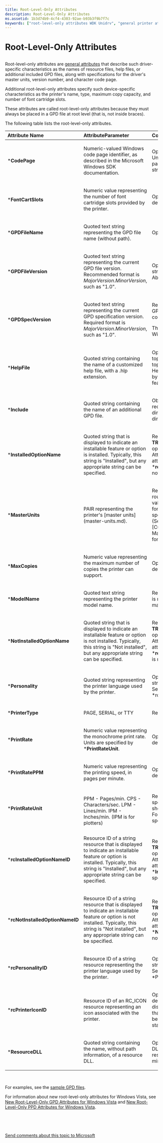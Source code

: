 ```yaml
---
title: Root-Level-Only Attributes
description: Root-Level-Only Attributes
ms.assetid: 1b3d74b9-4cf4-4303-92ae-b93b3f9b7f7c
keywords: ["root-level-only attributes WDK Unidrv", "general printer attributes WDK Unidrv , root-level-only"]
---
```


# Root-Level-Only Attributes


## <a href="" id="ddk-root-level-only-attributes-gg"></a>


Root-level-only attributes are [general attributes](general-attributes.md) that describe such driver-specific characteristics as the names of resource files, help files, or additional included GPD files, along with specifications for the driver's master units, version number, and character code page.

Additional root-level-only attributes specify such device-specific characteristics as the printer's name, type, maximum copy capacity, and number of font cartridge slots.

These attributes are called root-level-only attributes because they must always be placed in a GPD file at root level (that is, not inside braces).

The following table lists the root-level-only attributes.

<table>
<colgroup>
<col width="33%" />
<col width="33%" />
<col width="33%" />
</colgroup>
<thead>
<tr class="header">
<th align="left">Attribute Name</th>
<th align="left">AttributeParameter</th>
<th align="left">Comments</th>
</tr>
</thead>
<tbody>
<tr class="odd">
<td align="left"><p>*<strong>CodePage</strong></p></td>
<td align="left"><p>Numeric-valued Windows code page identifier, as described in the Microsoft Windows SDK documentation.</p></td>
<td align="left"><p>Optional. If not specified, Unicode is used. The code page is applied to all displayed strings.</p></td>
</tr>
<tr class="even">
<td align="left"><p>*<strong>FontCartSlots</strong></p></td>
<td align="left"><p>Numeric value representing the number of font cartridge slots provided by the printer.</p></td>
<td align="left"><p>Optional. If not specified, the default value is zero.</p></td>
</tr>
<tr class="odd">
<td align="left"><p>*<strong>GPDFileName</strong></p></td>
<td align="left"><p>Quoted text string representing the GPD file name (without path).</p></td>
<td align="left"><p>Optional.</p></td>
</tr>
<tr class="even">
<td align="left"><p>*<strong>GPDFileVersion</strong></p></td>
<td align="left"><p>Quoted text string representing the current GPD file version. Recommended format is <em>MajorVersion</em>.<em>MinorVersion</em>, such as &quot;1.0&quot;.</p></td>
<td align="left"><p>Optional. If specified, this string is displayed in Unidrv's About dialog box.</p></td>
</tr>
<tr class="odd">
<td align="left"><p>*<strong>GPDSpecVersion</strong></p></td>
<td align="left"><p>Quoted text string representing the current GPD specification version. Required format is <em>MajorVersion</em>.<em>MinorVersion</em>, such as &quot;1.0&quot;.</p></td>
<td align="left"><p>Required. Must be first entry in GPD file, before any comments.</p>
<p>This value must be &quot;1.0&quot; for Windows 2000.</p></td>
</tr>
<tr class="even">
<td align="left"><p>*<strong>HelpFile</strong></p></td>
<td align="left"><p>Quoted string containing the name of a customized help file, with a .hlp extension.</p></td>
<td align="left"><p>Optional. If included, it can add topics or overwrite existing topics in Unidrv's help file. Help file indexes are specified by *HelpIndex attributes for features and options.</p></td>
</tr>
<tr class="odd">
<td align="left"><p>*<strong>Include</strong></p></td>
<td align="left"><p>Quoted string containing the name of an additional GPD file.</p></td>
<td align="left"><p>Obsolete. This entry has been redefined as a [preprocessor directive](preprocessor-directives.md).</p></td>
</tr>
<tr class="even">
<td align="left"><p>*<strong>InstalledOptionName</strong></p></td>
<td align="left"><p>Quoted string that is displayed to indicate an installable feature or option is installed. Typically, this string is &quot;Installed&quot;, but any appropriate string can be specified.</p></td>
<td align="left"><p>Required if *Installable? is <strong>TRUE</strong> for any features or options (see [Feature Attributes](feature-attributes.md)), and if *<strong>rcInstalledOptionNameID</strong> is not specified.</p></td>
</tr>
<tr class="odd">
<td align="left"><p>*<strong>MasterUnits</strong></p></td>
<td align="left"><p>PAIR representing the printer's [master units](master-units.md).</p></td>
<td align="left"><p>Required. To reduce potential round-off errors, use the same values for resolution units in font metrics data that you specify for *<strong>MasterUnits</strong>. (See Unidrv Font Metrics in [Customized Font Management](customized-font-management.md).)</p></td>
</tr>
<tr class="even">
<td align="left"><p>*<strong>MaxCopies</strong></p></td>
<td align="left"><p>Numeric value representing the maximum number of copies the printer can support.</p></td>
<td align="left"><p>Optional. If not specified, the default value is 1.</p></td>
</tr>
<tr class="odd">
<td align="left"><p>*<strong>ModelName</strong></p></td>
<td align="left"><p>Quoted text string representing the printer model name.</p></td>
<td align="left"><p>Required if *<strong>rcModelNameID</strong> is not specified. String must match name in setup.inf.</p></td>
</tr>
<tr class="even">
<td align="left"><p>*<strong>NotInstalledOptionName</strong></p></td>
<td align="left"><p>Quoted string that is displayed to indicate an installable feature or option is not installed. Typically, this string is &quot;Not installed&quot;, but any appropriate string can be specified.</p></td>
<td align="left"><p>Required if *<strong>Installable?</strong> is <strong>TRUE</strong> for any features or options (see [Feature Attributes](feature-attributes.md)), and if *<strong>rcNotInstalledOptionNameID</strong> is not specified.</p></td>
</tr>
<tr class="odd">
<td align="left"><p>*<strong>Personality</strong></p></td>
<td align="left"><p>Quoted string representing the printer language used by the printer.</p></td>
<td align="left"><p>Optional. If specified, the string is displayed by Directory Services. Also see *rcPersonalityID.</p></td>
</tr>
<tr class="even">
<td align="left"><p>*<strong>PrinterType</strong></p></td>
<td align="left"><p>PAGE, SERIAL, or TTY</p></td>
<td align="left"><p>Required.</p></td>
</tr>
<tr class="odd">
<td align="left"><p>*<strong>PrintRate</strong></p></td>
<td align="left"><p>Numeric value representing the monochrome print rate. Units are specified by *<strong>PrintRateUnit</strong>.</p></td>
<td align="left"><p>Optional. If not specified, the default value is 0.</p></td>
</tr>
<tr class="even">
<td align="left"><p>*<strong>PrintRatePPM</strong></p></td>
<td align="left"><p>Numeric value representing the printing speed, in pages per minute.</p></td>
<td align="left"><p>Optional. If not specified, the default value is 0.</p></td>
</tr>
<tr class="odd">
<td align="left"><p>*<strong>PrintRateUnit</strong></p></td>
<td align="left"><p></p>
PPM - Pages/min.
CPS - Characters/sec.
LPM - Lines/min.
IPM - Inches/min. (IPM is for plotters)</td>
<td align="left"><p>Required if *<strong>PrintRate</strong> is specified. The specified unit should match the printer type. For example, PPM should be specified for page printers.</p></td>
</tr>
<tr class="even">
<td align="left"><p>*<strong>rcInstalledOptionNameID</strong></p></td>
<td align="left"><p>Resource ID of a string resource that is displayed to indicate an installable feature or option is installed. Typically, this string is &quot;Installed&quot;, but any appropriate string can be specified.</p></td>
<td align="left"><p>Required if *Installable? is <strong>TRUE</strong> for any features or options (see [Feature Attributes](feature-attributes.md)), and if *<strong>InstalledOptionName</strong> is not specified.</p></td>
</tr>
<tr class="odd">
<td align="left"><p>*<strong>rcNotInstalledOptionNameID</strong></p></td>
<td align="left"><p>Resource ID of a string resource that is displayed to indicate an installable feature or option is not installed. Typically, this string is &quot;Not installed&quot;, but any appropriate string can be specified.</p></td>
<td align="left"><p>Required if *<strong>Installable?</strong> is <strong>TRUE</strong> for any features or options (see [Feature Attributes](feature-attributes.md)), and if *<strong>NotInstalledOptionName</strong> is not specified.</p></td>
</tr>
<tr class="even">
<td align="left"><p>*<strong>rcPersonalityID</strong></p></td>
<td align="left"><p>Resource ID of a string resource representing the printer language used by the printer.</p></td>
<td align="left"><p>Optional. If specified, the string is displayed by Directory Services. Also see *Personality.</p></td>
</tr>
<tr class="odd">
<td align="left"><p>*<strong>rcPrinterIconID</strong></p></td>
<td align="left"><p>Resource ID of an RC_ICON resource representing an icon associated with the printer.</p></td>
<td align="left"><p>Optional. If not specified, a default printer icon is displayed. It is recommended that all RC_ICON resource IDs be numbered contiguously starting with 1.</p></td>
</tr>
<tr class="even">
<td align="left"><p>*<strong>ResourceDLL</strong></p></td>
<td align="left"><p>Quoted string containing the name, without path information, of a resource DLL.</p></td>
<td align="left"><p>Optional. See [Using Resource DLLs in a Minidriver](using-resource-dlls-in-a-minidriver.md).</p></td>
</tr>
</tbody>
</table>

 

For examples, see the [sample GPD files](sample-gpd-files.md).

For information about new root-level-only attributes for Windows Vista, see [New Root-Level-Only GPD Attributes for Windows Vista](new-root-level-only-gpd-attributes-for-windows-vista.md) and [New Root-Level-Only PPD Attributes for Windows Vista](new-root-level-only-ppd-attributes-for-windows-vista.md).

 

 

[Send comments about this topic to Microsoft](mailto:wsddocfb@microsoft.com?subject=Documentation%20feedback%20%5Bprint\print%5D:%20Root-Level-Only%20Attributes%20%20RELEASE:%20%283/29/2016%29&body=%0A%0APRIVACY%20STATEMENT%0A%0AWe%20use%20your%20feedback%20to%20improve%20the%20documentation.%20We%20don't%20use%20your%20email%20address%20for%20any%20other%20purpose,%20and%20we'll%20remove%20your%20email%20address%20from%20our%20system%20after%20the%20issue%20that%20you're%20reporting%20is%20fixed.%20While%20we're%20working%20to%20fix%20this%20issue,%20we%20might%20send%20you%20an%20email%20message%20to%20ask%20for%20more%20info.%20Later,%20we%20might%20also%20send%20you%20an%20email%20message%20to%20let%20you%20know%20that%20we've%20addressed%20your%20feedback.%0A%0AFor%20more%20info%20about%20Microsoft's%20privacy%20policy,%20see%20http://privacy.microsoft.com/default.aspx. "Send comments about this topic to Microsoft")




